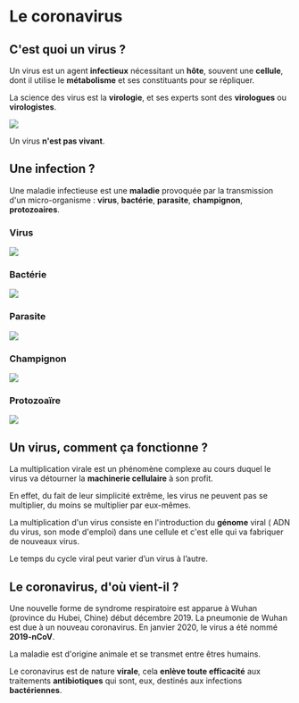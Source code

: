 # Le coronavirus

## C'est quoi un virus ? 

Un virus est un agent **infectieux** nécessitant un **hôte**, souvent une **cellule**, dont il utilise le **métabolisme** et ses constituants pour se répliquer.

La science des virus est la **virologie**, et ses experts sont des **virologues** ou **virologistes**.

![](https://upload.wikimedia.org/wikipedia/commons/f/fa/Rotavirus_Reconstruction.jpg)


Un virus **n'est pas vivant**.


## Une infection ? 

Une maladie infectieuse est une **maladie** provoquée par la transmission d'un micro-organisme : **virus**, **bactérie**, **parasite**, **champignon**, **protozoaires**.

### Virus

![](https://static.cnews.fr/sites/default/files/styles/image_640_360/public/000_par7570200-min_5e36e8708c2aa_0.jpg?itok=rw5reTjp)

### Bactérie

![](https://www.sciencesetavenir.fr/assets/img/2016/01/12/cover-r4x3w1000-57dfa3ebcfe29-bacterie-intestinale.png)

### Parasite

![](https://image.shutterstock.com/image-photo/demodex-parasite-under-skin-dog-260nw-707513359.jpg)

### Champignon

![](https://images.radio-canada.ca/q_auto,w_1250/v1/ici-info/16x9/cryptococcus-gattii-spores.jpg)

### Protozoaïre

![](https://previews.123rf.com/images/tonaquatic19/tonaquatic191711/tonaquatic19171100084/90535710-tetrahymena-est-un-genre-de-protozoaire-unicellulaire-cili%C3%A9-et-de-bact%C3%A9ries-au-microscope.jpg)

## Un virus, comment ça fonctionne ? 

La multiplication virale est un phénomène complexe au cours duquel le virus va détourner la **machinerie cellulaire** à son profit. 

En effet, du fait de leur simplicité extrême, les virus ne peuvent pas se multiplier, du moins se multiplier par eux-mêmes. 


La multiplication d'un virus consiste en l'introduction du **génome** viral ( ADN du virus, son mode d'emploi) dans une cellule et c'est elle qui va fabriquer de nouveaux virus.

Le temps du cycle viral peut varier d’un virus à l’autre.


## Le coronavirus, d'où vient-il ? 

Une nouvelle forme de syndrome respiratoire est apparue à Wuhan (province du Hubei, Chine) début décembre 2019. La pneumonie de Wuhan est due à un nouveau coronavirus. En janvier 2020, le virus a été nommé **2019-nCoV**.

La maladie est d'origine animale et se transmet entre êtres humains. 

Le coronavirus est de nature **virale**, cela **enlève toute efficacité** aux traitements **antibiotiques** qui sont, eux, destinés aux infections **bactériennes**.

